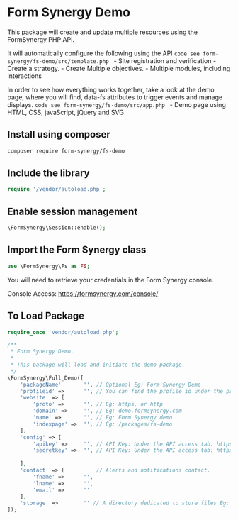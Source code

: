 # Form Synergy Demo

This package will create and update multiple resources using the FormSynergy PHP API.

It will automatically configure the following using the API
```code see form-synergy/fs-demo/src/template.php ```
    - Site registration and verification
    - Create a strategy.
    - Create Multiple objectives.
    - Multiple modules, including interactions
 
In order to see how everything works together, take a look at the demo page, where you will find, data-fs attributes to trigger events and manage displays.
```code see form-synergy/fs-demo/src/app.php ```
    - Demo page using HTML, CSS, javaScript, jQuery and SVG 

## Install using composer
```bash
composer require form-synergy/fs-demo
```

## Include the library
```php
require '/vendor/autoload.php';
```

##  Enable session management
```PHP
\FormSynergy\Session::enable();
```

## Import the Form Synergy class
```PHP
use \FormSynergy\Fs as FS;
```

You will need to retrieve your credentials in the Form Synergy console.

Console Access: https://formsynergy.com/console/


## To Load Package

```PHP
require_once 'vendor/autoload.php';

/**
 * Form Synergy Demo.
 * 
 * This package will load and initiate the demo package.
 */
\FormSynergy\Full_Demo([
    'packageName'       '', // Optional Eg: Form Synergy Demo
    'profileid' =>      '', // You can find the profile id under the profile tab: https://formsynergy.com/console/
    'website' => [
        'proto' =>      '', // Eg: https, or http
        'domain' =>     '', // Eg: demo.formsynergy.com
        'name' =>       '', // Eg: Form Synergy demo
        'indexpage' =>  '', // Eg: /packages/fs-demo
    ],
    'config' => [
        'apikey' =>     '', // API Key: Under the API access tab: https://formsynergy.com/console/
        'secretkey' =>  '', // API Key: Under the API access tab: https://formsynergy.com/console/
        
    ],
    'contact' => [          // Alerts and notifications contact.
        'fname' =>      '', 
        'lname' =>      '',
        'email' =>      ''
    ],
    'storage' =>        '' // A directory dedicated to store files Eg: __DIR__
]);
```